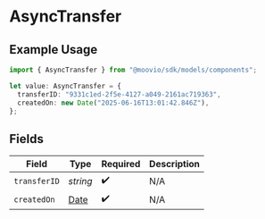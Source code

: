 # AsyncTransfer

## Example Usage

```typescript
import { AsyncTransfer } from "@moovio/sdk/models/components";

let value: AsyncTransfer = {
  transferID: "9331c1ed-2f5e-4127-a049-2161ac719363",
  createdOn: new Date("2025-06-16T13:01:42.846Z"),
};
```

## Fields

| Field                                                                                         | Type                                                                                          | Required                                                                                      | Description                                                                                   |
| --------------------------------------------------------------------------------------------- | --------------------------------------------------------------------------------------------- | --------------------------------------------------------------------------------------------- | --------------------------------------------------------------------------------------------- |
| `transferID`                                                                                  | *string*                                                                                      | :heavy_check_mark:                                                                            | N/A                                                                                           |
| `createdOn`                                                                                   | [Date](https://developer.mozilla.org/en-US/docs/Web/JavaScript/Reference/Global_Objects/Date) | :heavy_check_mark:                                                                            | N/A                                                                                           |